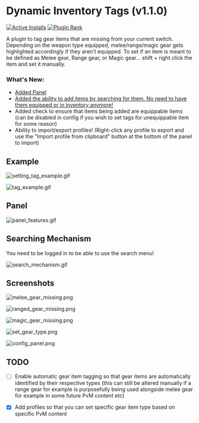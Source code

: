 # Dynamic Inventory Tags (v1.1.0)

[![Active Installs](http://img.shields.io/endpoint?url=https://i.pluginhub.info/shields/installs/plugin/dynamic-inventory-tags)](https://runelite.net/plugin-hub/show/dynamic-inventory-tags)
[![Plugin Rank](http://img.shields.io/endpoint?url=https://i.pluginhub.info/shields/rank/plugin/dynamic-inventory-tags)](https://runelite.net/plugin-hub/show/dynamic-inventory-tags)

A plugin to tag gear items that are missing from your current switch. Depending on the weapon type equipped, melee/range/magic gear gets highlighted accordingly if they aren't equipped.
To set if an item is meant to be defined as Melee gear, Range gear, or Magic gear... shift + right click the item and set it manually.

### What's New:
- [Added Panel](#panel)
- [Added the ability to add items by searching for them. No need to have them equipped or in inventory anymore!](#searching-mechanism)
- Added check to ensure that items being added are equippable items (can be disabled in config if you wish to set tags for unequippable item for some reason)
- Ability to import/export profiles! (Right-click any profile to export and use the "Import profile from clipboard" button at the bottom of the panel to import)

## Example

![setting_tag_example.gif](setting_tag_example.gif)

![tag_example.gif](tag_example.gif)

## Panel
![panel_features.gif](panel_features.gif)

## Searching Mechanism
You need to be logged in to be able to use the search menu!

![search_mechanism.gif](search_mechanism.gif)

## Screenshots
![melee_gear_missing.png](melee_gear_missing.png)

![ranged_gear_missing.png](ranged_gear_missing.png)

![magic_gear_missing.png](magic_gear_missing.png)

![set_gear_type.png](set_gear_type.png)

![config_panel.png](config_panel.png)

## TODO

- [ ] Enable automatic gear item tagging so that gear items are automatically identified by their respective types (this can still be altered manually if a range gear for example is purposefully being used alongside melee gear for example in some future PvM content etc)

- [x] Add profiles so that you can set specific gear item type based on specific PvM content
